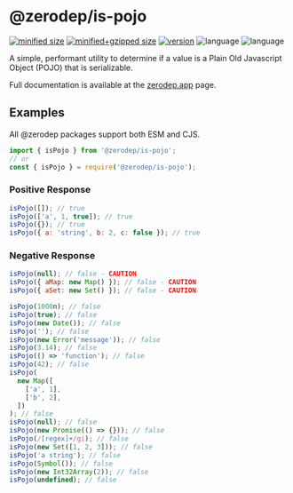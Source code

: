 # @zerodep/is-pojo

[![minified size](https://img.shields.io/bundlephobia/min/@zerodep/is-pojo?style=flat-square&color=blue)](https://bundlephobia.com/package/@zerodep/is-pojo)
[![minified+gzipped size](https://img.shields.io/bundlephobia/minzip/@zerodep/is-pojo?style=flat-square&color=blue)](https://bundlephobia.com/package/@zerodep/is-pojo)
[![version](https://img.shields.io/npm/v/@zerodep/is-pojo?style=flat-square&color=blue)](https://www.npmjs.com/package/@zerodep/is-pojo)
![language](https://img.shields.io/github/languages/top/cdepage/zerodep?style=flat-square)
![language](https://img.shields.io/badge/types-included-blue?style=flat-square)

A simple, performant utility to determine if a value is a Plain Old Javascript Object (POJO) that is serializable.

Full documentation is available at the [zerodep.app](http://zerodep.app/is/pojo) page.

## Examples

All @zerodep packages support both ESM and CJS.

```javascript
import { isPojo } from '@zerodep/is-pojo';
// or
const { isPojo } = require('@zerodep/is-pojo');
```

### Positive Response

```javascript
isPojo([]); // true
isPojo(['a', 1, true]); // true
isPojo({}); // true
isPojo({ a: 'string', b: 2, c: false }); // true
```

### Negative Response

```javascript
isPojo(null); // false - CAUTION
isPojo({ aMap: new Map() }); // false - CAUTION
isPojo({ aSet: new Set() }); // false - CAUTION

isPojo(1000n); // false
isPojo(true); // false
isPojo(new Date()); // false
isPojo(''); // false
isPojo(new Error('message')); // false
isPojo(3.14); // false
isPojo(() => 'function'); // false
isPojo(42); // false
isPojo(
  new Map([
    ['a', 1],
    ['b', 2],
  ])
); // false
isPojo(null); // false
isPojo(new Promise(() => {})); // false
isPojo(/[regex]+/gi); // false
isPojo(new Set([1, 2, 3])); // false
isPojo('a string'); // false
isPojo(Symbol()); // false
isPojo(new Int32Array(2)); // false
isPojo(undefined); // false
```
